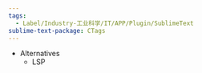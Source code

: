 ```yaml
---
tags:
  - Label/Industry-工业科学/IT/APP/Plugin/SublimeText
sublime-text-package: CTags
---
```


- Alternatives
    - LSP
